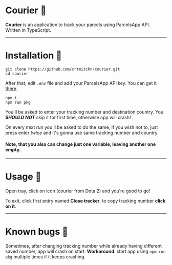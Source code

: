 # Courier 🐴

**Courier** is an application to track your parcels using ParcelsApp API.  
Written in TypeScript.

---

# Installation 🔧

```
git clone https://github.com/crtmitchn/courier.git
cd courier
```

After that, edit `.env` file and add your ParcelsApp API key. You can get it [there](https://parcelsapp.com/dashboard/#/admin/dashboard).

```
npm i
npm run pkg
```

You'll be asked to enter your tracking number and destination country. You **_SHOULD NOT_** skip it for first time, otherwise app will crash!

On every next run you'll be asked to do the same, if you wish not to, just press enter _twice_ and it's gonna use same tracking number and country.

#### Note, that you also can change just one variable, leaving another one empty.

---

# Usage 🧠

Open tray, click on icon (courier from Dota 2) and you're good to go!

To exit, click first entry named **Close tracker**, to copy tracking number **click on it**.

---

# Known bugs 🐞

Sometimes, after changing tracking number while already having different saved number, app will crash on start. **Workaround**: start app using `npm run pkg` multiple times if it keeps crashing.
